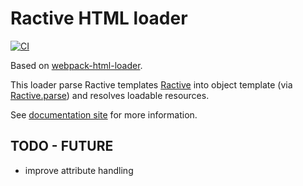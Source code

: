 # Ractive HTML loader

[![CI](https://github.com/marcalexiei/ractive-html-loader/actions/workflows/CI.yml/badge.svg)](https://github.com/marcalexiei/ractive-html-loader/actions/workflows/CI.yml)

Based on [webpack-html-loader](https://github.com/webpack-contrib/html-loader).

This loader parse Ractive templates [Ractive](https://github.com/ractivejs/ractive) into object template (via [Ractive.parse](https://ractive.js.org/api/#ractiveparse)) and resolves loadable resources.

See [documentation site](https://marcalexiei.github.io/ractive-html-loader) for more information.

## TODO - FUTURE

- improve attribute handling
